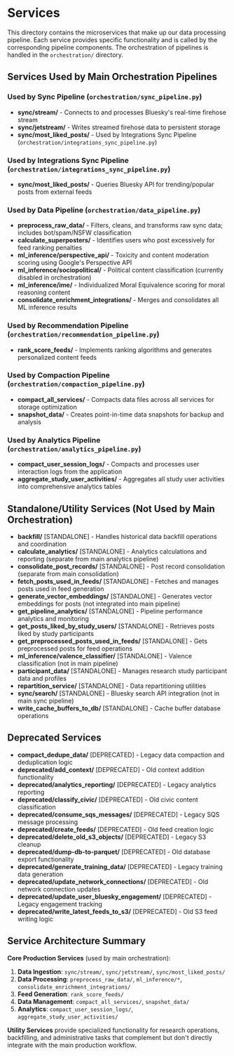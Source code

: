 # Services

This directory contains the microservices that make up our data processing pipeline. Each service provides specific functionality and is called by the corresponding pipeline components. The orchestration of pipelines is handled in the `orchestration/` directory.

## Services Used by Main Orchestration Pipelines

### Used by Sync Pipeline (`orchestration/sync_pipeline.py`)
- **sync/stream/** - Connects to and processes Bluesky's real-time firehose stream
- **sync/jetstream/** - Writes streamed firehose data to persistent storage
- **sync/most_liked_posts/** - Used by Integrations Sync Pipeline (`orchestration/integrations_sync_pipeline.py`)

### Used by Integrations Sync Pipeline (`orchestration/integrations_sync_pipeline.py`)
- **sync/most_liked_posts/** - Queries Bluesky API for trending/popular posts from external feeds

### Used by Data Pipeline (`orchestration/data_pipeline.py`)
- **preprocess_raw_data/** - Filters, cleans, and transforms raw sync data; includes bot/spam/NSFW classification
- **calculate_superposters/** - Identifies users who post excessively for feed ranking penalties
- **ml_inference/perspective_api/** - Toxicity and content moderation scoring using Google's Perspective API
- **ml_inference/sociopolitical/** - Political content classification (currently disabled in orchestration)
- **ml_inference/ime/** - Individualized Moral Equivalence scoring for moral reasoning content
- **consolidate_enrichment_integrations/** - Merges and consolidates all ML inference results

### Used by Recommendation Pipeline (`orchestration/recommendation_pipeline.py`)
- **rank_score_feeds/** - Implements ranking algorithms and generates personalized content feeds

### Used by Compaction Pipeline (`orchestration/compaction_pipeline.py`)
- **compact_all_services/** - Compacts data files across all services for storage optimization
- **snapshot_data/** - Creates point-in-time data snapshots for backup and analysis

### Used by Analytics Pipeline (`orchestration/analytics_pipeline.py`)
- **compact_user_session_logs/** - Compacts and processes user interaction logs from the application
- **aggregate_study_user_activities/** - Aggregates all study user activities into comprehensive analytics tables

## Standalone/Utility Services (Not Used by Main Orchestration)
- **backfill/** [STANDALONE] - Handles historical data backfill operations and coordination
- **calculate_analytics/** [STANDALONE] - Analytics calculations and reporting (separate from main analytics pipeline)
- **consolidate_post_records/** [STANDALONE] - Post record consolidation (separate from main consolidation)
- **fetch_posts_used_in_feeds/** [STANDALONE] - Fetches and manages posts used in feed generation
- **generate_vector_embeddings/** [STANDALONE] - Generates vector embeddings for posts (not integrated into main pipeline)
- **get_pipeline_analytics/** [STANDALONE] - Pipeline performance analytics and monitoring
- **get_posts_liked_by_study_users/** [STANDALONE] - Retrieves posts liked by study participants
- **get_preprocessed_posts_used_in_feeds/** [STANDALONE] - Gets preprocessed posts for feed operations
- **ml_inference/valence_classifier/** [STANDALONE] - Valence classification (not in main pipeline)
- **participant_data/** [STANDALONE] - Manages research study participant data and profiles
- **repartition_service/** [STANDALONE] - Data repartitioning utilities
- **sync/search/** [STANDALONE] - Bluesky search API integration (not in main sync pipeline)
- **write_cache_buffers_to_db/** [STANDALONE] - Cache buffer database operations

## Deprecated Services
- **compact_dedupe_data/** [DEPRECATED] - Legacy data compaction and deduplication logic
- **deprecated/add_context/** [DEPRECATED] - Old context addition functionality
- **deprecated/analytics_reporting/** [DEPRECATED] - Legacy analytics reporting
- **deprecated/classify_civic/** [DEPRECATED] - Old civic content classification
- **deprecated/consume_sqs_messages/** [DEPRECATED] - Legacy SQS message processing
- **deprecated/create_feeds/** [DEPRECATED] - Old feed creation logic
- **deprecated/delete_old_s3_objects/** [DEPRECATED] - Legacy S3 cleanup
- **deprecated/dump-db-to-parquet/** [DEPRECATED] - Old database export functionality
- **deprecated/generate_training_data/** [DEPRECATED] - Legacy training data generation
- **deprecated/update_network_connections/** [DEPRECATED] - Old network connection updates
- **deprecated/update_user_bluesky_engagement/** [DEPRECATED] - Legacy engagement tracking
- **deprecated/write_latest_feeds_to_s3/** [DEPRECATED] - Old S3 feed writing logic

## Service Architecture Summary

**Core Production Services** (used by main orchestration):
1. **Data Ingestion**: `sync/stream/`, `sync/jetstream/`, `sync/most_liked_posts/`
2. **Data Processing**: `preprocess_raw_data/`, `ml_inference/*`, `consolidate_enrichment_integrations/`
3. **Feed Generation**: `rank_score_feeds/`
4. **Data Management**: `compact_all_services/`, `snapshot_data/`
5. **Analytics**: `compact_user_session_logs/`, `aggregate_study_user_activities/`

**Utility Services** provide specialized functionality for research operations, backfilling, and administrative tasks that complement but don't directly integrate with the main production workflow.
